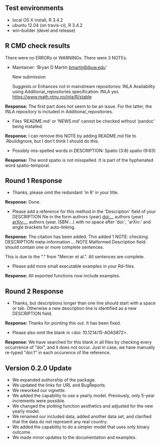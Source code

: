 ## Test environments
* local OS X install, R 3.4.2
* ubuntu 12.04 (on travis-ci), R 3.4.2
* win-builder (devel and release)

## R CMD check results
There were no ERRORs or WARNINGs. There were 3 NOTEs:

* Maintainer: ‘Bryan D Martin <bmartin6@uw.edu>’

  New submission

  Suggests or Enhances not in mainstream repositories:
    INLA 
  Availability using Additional_repositories specification:
    INLA   yes   https://www.math.ntnu.no/inla/R/stable
  
**Response:** The first part does not seem to be an issue. For the latter, the INLA repository is included in Additional_repositories.

* Files ‘README.md’ or ‘NEWS.md’ cannot be checked without ‘pandoc’ being installed.

**Response:** I can remove this NOTE by adding README.md file to .Rbuildignore, but I don't think I should do this.

* Possibly mis-spelled words in DESCRIPTION:
  Spatio (3:8)
  spatio (9:63)
  
**Response:** The word spatio is not misspelled. It is part of the hyphenated word spatio-temporal.

## Round 1 Response

* Thanks, please omit the redundant 'in R' in your title.

**Response:** Done.

* Please add a reference for this method in the 'Description' field of your DESCRIPTION file in the form
  authors (year) <doi:...>
  authors (year) <arXiv:...>
  authors (year, ISBN:...)
  with no space after 'doi:', 'arXiv:' and angle brackets for auto-linking.
  
**Response:** The citation has been added. This added 1 NOTE:
checking DESCRIPTION meta-information ... NOTE
Malformed Description field: should contain one or more complete sentences.

This is due to the "." from "Mercer et al.". All sentences are complete.
  
* Please add more small executable examples in your Rd-files.

**Response:** All exported functions now include examples.

## Round 2 Response

* Thanks, but descriptions longer than one line should start with a space or tab. Otherwise a new description line is identified as a new DESCRIPTION field.

**Response:** Thanks for pointing this out. It has been fixed.

* Please also omit the blank in <doi: 10.1214/15-AOAS872>.

**Response:** We have searched for this blank in all files by checking every occurrence of "doi", and it does not occur. Just in case, we have manually re-typed  "doi:1" in each occurence of the reference.

## Version 0.2.0 Update

* We expanded authorship of the package.
* We updated the links for URL and BugReports.
* We reworked our vignette.
* We added the capability to use a yearly model. Previously, only 5-year increments were possible.
* We changed the plotting function aesthetics and adjusted for the new yearly model. 
* We renamed our included data, added another data set, and clarified that the data do not represent any real country.
* We added the capability to do a simpler model that uses only binary outcome.
* We made minor updates to the documentation and examples.

